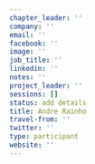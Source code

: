 ```yaml
---
chapter_leader: ''
company: ''
email: ''
facebook: ''
image: ''
job_title: ''
linkedin: ''
notes: ''
project_leader: ''
sessions: []
status: add details
title: Andre Rainho
travel-from: ''
twitter: ''
type: participant
website: ''
---
```


<!-- put more details about participant here -->